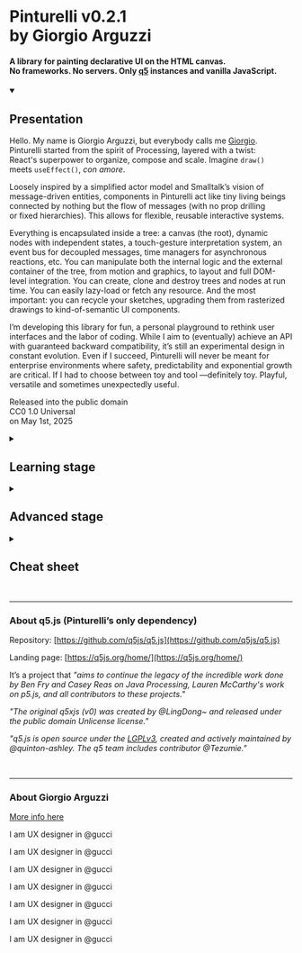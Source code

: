 <div  id="readme" style="max-width: 540px !important;">

# Pinturelli v0.2.1 <br>by Giorgio Arguzzi

#### A library for painting declarative UI on the HTML canvas.<br>No frameworks. No servers. Only [q5](#about-q5.js) instances and vanilla JavaScript.<br>


<details open>
<summary>
<h2>Presentation</h2>
</summary>

Hello. My&nbsp;name is&nbsp;Giorgio&nbsp;Arguzzi, but&nbsp;everybody&nbsp;calls&nbsp;me&nbsp;[Giorgio](https://arguzzi.github.io). Pinturelli&nbsp;started&nbsp;from the&nbsp;spirit&nbsp;of&nbsp;Processing, layered&nbsp;with&nbsp;a&nbsp;twist: React's&nbsp;superpower&nbsp;to&nbsp;organize, compose&nbsp;and&nbsp;scale. Imagine&nbsp;`draw()` meets&nbsp;`useEffect()`, *con&nbsp;amore*.

Loosely inspired by a simplified actor model and Smalltalk’s vision of message-driven entities, components in Pinturelli act like tiny living beings connected by nothing but the flow of messages (with no prop&nbsp;drilling or&nbsp;fixed&nbsp;hierarchies). This&nbsp;allows for&nbsp;flexible, reusable&nbsp;interactive&nbsp;systems.

Everything is encapsulated inside a tree: a canvas (the root), dynamic nodes with independent states, a touch-gesture interpretation system, an event bus for decoupled messages, time managers for asynchronous reactions, etc. You can manipulate both the internal logic and the external container of the tree, from motion and graphics, to layout and full DOM-level integration. You can create, clone and destroy trees and nodes at run time. You can easily lazy-load or fetch any resource. And the most important: you can recycle your&nbsp;sketches, upgrading them from rasterized drawings to kind-of-semantic UI&nbsp;components.

I’m developing this library for fun, a personal playground to rethink user interfaces and the labor of coding. While I aim to (eventually) achieve an API with guaranteed backward compatibility, it’s still an experimental design in constant evolution. Even if I succeed, Pinturelli will never be meant for enterprise environments where safety, predictability and exponential growth are&nbsp;critical. If&nbsp;I&nbsp;had&nbsp;to&nbsp;choose between&nbsp;toy&nbsp;and&nbsp;tool&nbsp;—definitely&nbsp;toy. Playful, versatile&nbsp;and&nbsp;sometimes unexpectedly&nbsp;useful.

Released into the public domain<br>
CC0 1.0 Universal<br>
on May 1st, 2025
</details>

<details>
<summary>
<h2>Learning stage</h2>
</summary>

### *DevTools*

- api errors
- checkpoints
- final mode

### *Registry API*

- pinturelliRoot
- pinturelliNode
- pinturelliClone

### *Root API*

- root description
  - custom id
  - container
- global assets
  - declaration
- sketch setup
  - ignored

### *Node API*

- node description
  - node id
  - root id
  - UiClass
- state
  - declaration
  - `00` following
  - `01` labels
  - `02` left
  - `04` top
  - `06` width
  - `07` height
  - `11` nodeLayer
  - `14` nodeVisibility
  - `17` nodePermanency
  - `20` painting
- paintings
  - declaration
  - arguments

### *Reaction API*

- listen
  - primary system
  - event bus
- channels
  - primary channel
  - single node channel
- first config
  - data properties
  - primary request
- reaction object
  - config
  - update
  - relays
- reaction config
  - delayed (startAt)
  - default time
- reaction update
  - snapshots
  - sequences
- buffer manager
  - createGraphics
  - getGlobalAssets
- state manager
  - get
  - set
- data manager
  - get
- time manager
  - get
- reaction relays
  - new message
</details>

<details>
<summary>
<h2>Advanced stage</h2>
</summary>

### *Dev Tools*

- api errors
- checkpoints
- final mode
- **nodes tracker**
- **events tracker**
- **memory tracker**
- **window polution**

### *Selection*

- **origin**
- **group**
- **filter**

### *Registry API*

- pinturelliRoot
- pinturelliNode
- pinturelliClone
- **pinturelliCloneAll**
- **pinturelliRiskySelect**
- **pinturelliRiskySelectAll**
- **pinturelliRiskyDestroy**
- **pinturelliRiskyDestroyAll**

### *Root API*

- root description
  - custom id
  - container
- **decoupled tree**
  - **seeds**
  - **nodes**
  - **fake state**
- global assets
  - declaration
  - **lazy loading**
- sketch setup
  - ignored

### *Node API*

- node description
  - node id
  - root id
  - UiClass
  - **UiGestures**
- state
  - declaration
  - **pseudo css units**
  - `00` following
  - `01` labels
  - `02` left
  - **`03` right**
  - `04` top
  - **`05` bottom**
  - `06` width
  - `07` height
  - **`08` proportion**
  - **`09` offsetX**
  - **`10` offsetY**
  - `11` nodeLayer
  - **`12` treeLayer**
  - **`13` insideLayer**
  - `14` nodeVisibility
  - **`15` treeVisibility**
  - **`16` layerVisibility**
  - `17` nodePermanency
  - **`18` treePermanency**
  - **`19` layerPermanency**
  - `20` painting
  - **`21` overlayed painting**
- **local assets**
  - **declaration**
  - **lazy loading**
- paintings
  - declaration
  - arguments
  - **painter**

### *Reaction API*

- listen
  - primary system
  - event bus
- **stopListening**
- channels
  - primary channel
  - single node channel
  - **public channels**
- first config
  - data properties
  - primary request
  - **data mutation**
  - **propagation**
  - **bubbling**
- **first middlewares**
- reaction object
  - config
  - **middlewares**
  - update
  - **last update**
  - relays
- reaction config
  - delayed (startAt)
  - **riskyRepeat**
  - default time
  - **bezier time**
  - **steps time**
- reaction update
  - snapshots
  - sequences
- buffer manager
  - createGraphics
  - **getLocalAssets**
  - getGlobalAssets
  - **loadGlobalAsset**
- state manager
  - get
  - **getByKeys**
  - **riskyPatch**
  - **riskyPatchByObject**
  - set
  - **setByObject**
  - **loadLocalAsset**
  - **deleteLocalAsset**
- data manager
  - get
  - **getByKeys**
  - **riskyPatch**
  - **riskyPatchByObject**
  - **riskyRelay**
- time manager
  - get
  - **riskyPatch**
- reaction relays
  - new message
  - **delayed (relayAt)**
</details>

<details>
<summary>
<h2>Cheat sheet</h2>
</summary>

| Prefix   | Suffix: origin selector                |
|----------|----------------------------------------|
| `_`      | root id (camelCase by convention)      |
| `#`      | node id (camelCase by convention)      |

| Prefix   | Without suffix: group selector         |
|----------|----------------------------------------|
| `>`      | followers of this node                 |
| `<`      | followed by this node                  |
| `~`      | equals (followers of followed node)    |
| `*`      | subtree (all followers, recursively)   |

| Prefix   | Suffix: filter selector                |
|----------|----------------------------------------|
| `.`      | label (always in kebab-case)           |
| `/`      | ui class (always in PascalCase)        |
| `%`      | ui gesture (always in UPPER_CASE)      |

| Prefix   | Suffix: event bus keys                 |
|----------|----------------------------------------|
| `$`      | primary event (always in snake_case)   |
| `$`      | primary channel (without suffix)       |
| `#`      | single node channel (suffix: node id)  |
| `@`      | public channels (no convention)        |

<br>

> **all suffixes:**
<br>* must start with a letter.
<br>* they may include digits, hyphens (`-`) and underscores (`_`).
<br>* whitespace and other special characters are not allowed.
</details>

<br id="about-q5.js">

***

### About q5.js (Pinturelli’s only dependency)

Repository: [https://github.com/q5js/q5.js](https://github.com/q5js/q5.js)

Landing page: [https://q5js.org/home/](https://q5js.org/home/)

It’s a project that *"aims to continue the legacy of the incredible work done by Ben Fry and Casey Reas on Java Processing, Lauren McCarthy's work on p5.js, and all contributors to these projects."*

*"The original q5xjs (v0) was created by @LingDong~ and released under the public domain Unlicense license."*

*"q5.js is open source under the [LGPLv3](https://github.com/q5js/q5.js/blob/main/LICENSE.md), created and actively maintained by @quinton-ashley. The q5 team includes contributor @Tezumie."*

<br>

***

### About Giorgio Arguzzi

[More info here](https://arguzzi.github.io)

I am UX designer in @gucci
 
I am UX designer in @gucci
 
I am UX designer in @gucci
 
I am UX designer in @gucci
 
I am UX designer in @gucci
 
I am UX designer in @gucci
 
I am UX designer in @gucci
 

</div>
